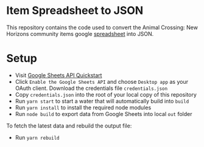 # Item Spreadsheet to JSON

This repository contains the code used to convert the Animal Crossing: New Horizons community items
google [spreadsheet](https://docs.google.com/spreadsheets/d/13d_LAJPlxMa_DubPTuirkIV4DERBMXbrWQsmSh8ReK4/edit?usp=sharing) into JSON.

# Setup

- Visit [Google Sheets API Quickstart](https://developers.google.com/sheets/api/quickstart/nodejs)
- Click `Enable the Google Sheets API` and choose `Desktop app` as your OAuth client. Download the credentials file `credentials.json`
- Copy `credentials.json` into the root of your local copy of this repository
- Run `yarn start` to start a water that will automatically build into `build`
- Run `yarn install` to install the required node modules
- Run `node build` to export data from Google Sheets into local `out` folder

To fetch the latest data and rebuild the output file:

- Run `yarn rebuild`
